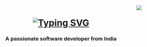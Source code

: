 <img align="right" src="https://visitor-badge.laobi.icu/badge?page_id=prateekraiger.prateekraiger" />

 <h1 align="center">
<a href="https://git.io/typing-svg"><img src="https://readme-typing-svg.demolab.com?font=Righteous&size=35&duration=3000&pause=100&center=true&repeat=false&width=435&lines=Hii+There%E2%9C%8B;I'm+Prateek+Raiger!" alt="Typing SVG" /></a>
 </h1>

<h3 align="center">A passionate software developer from India</h3>

<br/>
